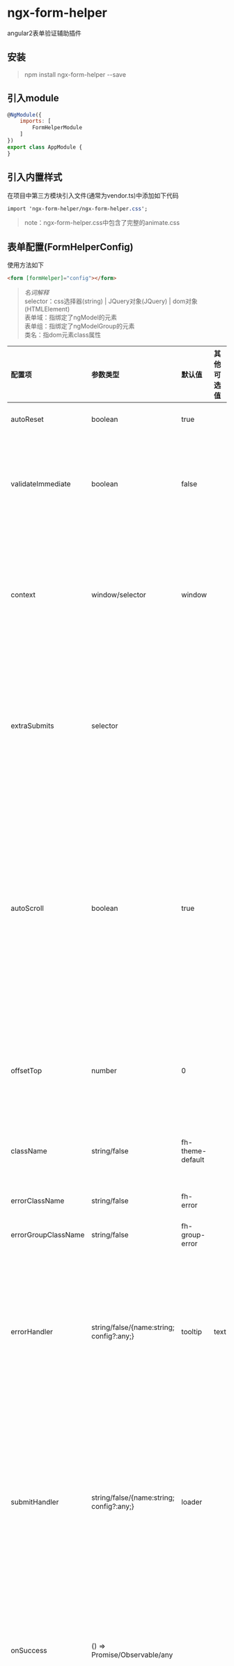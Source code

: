 # ngx-form-helper
angular2表单验证辅助插件


## 安装
> npm install ngx-form-helper --save


## 引入module
```javascript
@NgModule({
    imports: [
        FormHelperModule
    ]
})
export class AppModule {
}
```


## 引入内置样式
在项目中第三方模块引入文件(通常为vendor.ts)中添加如下代码
```css
import 'ngx-form-helper/ngx-form-helper.css';
```
> note：ngx-form-helper.css中包含了完整的animate.css


## 表单配置(FormHelperConfig)
使用方法如下
```html
<form [formHelper]="config"></form>
```

> *名词解释*  
> selector：css选择器(string) | JQuery对象(JQuery) | dom对象(HTMLElement)  
> 表单域：指绑定了ngModel的元素  
> 表单组：指绑定了ngModelGroup的元素  
> 类名：指dom元素class属性

| 配置项                 | 参数类型                                        | 默认值                | 其他可选值 | 说明 |
| :--------------------- | :---------------------------------------------- | :-------------------- | :--------- | :--- |
| autoReset              | boolean                                         | true                  |            | 成功提交后是否自动重置表单 
| validateImmediate      | boolean                                         | false                 |            | 默认只在控件dirty状态触发，设置为true可立即触发验证。<br><br>可被表单域/表单组的data api配置覆盖
| context                | window/selector                                 | window                |            | 表单所处上下文，通常为window或含有滚动条的对象，影响滚动条正确滚动到第一条错误。<br><br>支持点号表达式：. -> 当前form，.. -> 父元素，../../ etc
| extraSubmits           | selector                                        |                       |            | 额外的提交按钮选择器。默认查找当前form下的type=submit的按钮。<br><br>若触发提交的按钮在form外部，或其他形式的提交按钮(如div)可设置此参数指定
| autoScroll             | boolean                                         | true                  |            | 是否自动滚动到第一个错误。<br><br>当表单域不可见时，自动寻找包含该元素的表单组，不可见继续寻找直到ngForm(不包含)，以此元素为定位对象。<br><br>若通过data api设置了滚动代理，则以滚动代理为优先定位对象。详情参见data-scroll-proxy语法
| offsetTop              | number                                          | 0                     |            | 错误定位使用，错误项距离浏览器顶部偏移量，负数向上，正数向下。通常设置为position:fixed的head高度
| className              | string/false                                    | fh-theme-default      |            | 表单域主题。指定的字符串会添加到form类名中。可修改默认值实现自定义主题
| errorClassName         | string/false                                    | fh-error              |            | 验证失败时`表单域`自动添加的类名
| errorGroupClassName    | string/false                                    | fh-group-error        |            | 验证失败时`表单组`自动添加的类名
| errorHandler           | string/false/{name:string; config?:any;}        | tooltip               | text       | 错误提示处理组件。<br>1. false：不使用错误处理组件<br>2. string：表示处理组件的名称<br>3. object：name表示处理组件的名称，config表示配置参数，覆盖组件中的默认参数
| submitHandler          | string/false/{name:string; config?:any;}        | loader                |            | 表单验证通过后，提交请求到请求结束之间状态的处理。<br>1. false：不使用提交处理组件<br>2. string：表示提交处理组件的名称<br>3. name表示提交处理组件的名称，config表示配置参数，覆盖组件中的默认参数
| onSuccess              | () => Promise/Observable/any                    |                       |            | 验证通过后的回调。如果含有异步处理，请返回异步句柄，否则submitHandler会立即执行结束，且后续的onComplete获取不到正确的参数
| onComplete             | (...res: any[]) => void                         |                       |            | submitHandler处理完成后的回调。在onSuccess后面执行，参数为onSuccess返回值
| onDeny                 | () => void                                      |                       |            | 验证不通过后的回调


## 全局data api
| 配置项                 | 参数类型 | 说明 |
| :--------------------- | :------- | :--- |
| validate-immediate     | boolean  | 覆盖FormHelperConfig中配置。使用方表单域/表单组
| debounce-time          | number   | 远程验证时使用，指定请求抖动时间。单位ms，使用方表单域/表单组。推荐使用AsyncValidatorLimit，详情参见远程验证辅助类章节
| scroll-proxy           | string   | 设置表单域/表单组滚动代理。<br><br>语法：^ -> 父节点，~ -> 前一个兄弟节点，+ -> 后一个兄弟节点，可以任意组合。<br>示例：\^\^\^，\^2，\~3\^4\+2


## 错误处理组件配置(ErrorHandlerTooltipConfig)
tooltip示例
```html
<div class="fh-message">
  <div [class.error]="nameCtrl.errors?.required">不能为空</div>
  <div class="pending" [class.error]="nameCtrl.errors?.nameUnique">重复</div>
</div>
```

> *名词解释*  
> 验证项：具体的某一错误语句所在节点

| 配置项                 | 参数类型                                                    | 默认值                    | 说明 |
| :--------------------- | :---------------------------------------------------------- | :------------------------ | :--- |
| selector               | string                                                      | .fh-message, [fh-message] | 如何查找tooltip的选择器
| contextProxy           | string                                                      | \^                        | 查找tooltip的上下文代理，会在指定的代理对象`节点本身`或`子节点`中寻找selector指定的节点。语法同data-scroll-proxy
| className              | string/false                                                | fh-tooltip-theme-default  | 主题样式。指定的字符串会添加到tooltip类名中。可修改默认值实现自定义主题
| pendingClassName       | string                                                      | pending                   | pending状态自动添加到tooltip的类名。相应的验证项需指定pending类名或属性
| invalidClassName       | string                                                      | invalid                   | invalid状态自动添加到tooltip的类名。相应的验证项需使用[class.error]指明错误时的条件
| position               | [top bottom][left center right]/right center/left center    | bottom right              | 提示相对表单域/表单组的位置
| animationIn            | string                                                      | animated fadeIn           | 显示动画。可使用animate.css
| animationOut           | string                                                      | animated fadeOut          | 隐藏动画
| duration               | number                                                      | 200                       | 动画时长(ms)。该设置会覆盖animationIn和animationOut动画的animation-duration
| zIndex                 | number                                                      | 1                         | tooltip z-index

### tooltip data api
| 配置项                 | 参数类型      | 说明 |
| :--------------------- | :------------ | :--- |
| context-proxy          | string/false  | 覆盖ErrorHandlerTooltipConfig中配置，与config中不同的是值可为false，代表不使用tooltip。使用方表单域/表单组
| offset-y               | number        | 垂直偏移量，负数向上，正数向下。使用方tooltip
| offset-x               | number        | 提示水平偏移量，负数向左，正数向右。使用方tooltip
| position               | string        | 覆盖ErrorHandlerTooltipConfig中配置。使用方tooltip
| left/right/top/bottom  | number        | 当tooltip父元素不可见时，tooltip无法计算位置，可使用这些值设定固定位置。使用方tooltip


## 错误处理组件配置(ErrorHandlerTextConfig)
错误文本示例  
```html
<div class="fh-message">  
  <div *ngIf="nameCtrl.errors?.required">不能为空</div>  
  <div *ngIf="nameCtrl.errors?.nameUnique">重复</div>  
</div> 
```

| 配置项                 | 参数类型                | 默认值                    | 说明 |
| :--------------------- | :---------------------- | :------------------------ | :--- |
| selector               | string                  | .fh-message, [fh-message] | 如何查找错误文本的选择器
| contextProxy           | string                  | \^                        | 查找错误文本的上下文代理，会在指定的代理对象`节点本身`或`子节点`中寻找selector指定的节点。语法同data-scroll-proxy
| className              | string/false            | fh-text-theme-default     | 主题样式。指定的字符串会添加到错误文本类名中。可修改默认值实现自定义主题
| inline                 | boolean                 | true                      | 错误文本是否与表单域/表单组在同一行
| align                  | left/center/right       | left                      | 错误文本水平位置。只在inline=false的情况下有效
| fontSize               | number                  | 13                        | 字体大小


## 提交处理组件配置(SubmitHandlerLoaderConfig)
| 配置项                 | 参数类型                | 默认值                         | 说明 |
| :--------------------- | :---------------------- | :----------------------------- | :--- |
| className              | string                  | fh-loader-theme-default        | 按钮主题样式
| iconClassName          | string                  | fh-loader-theme-icon-default   | 按钮中图标主题样式
| iconSelector           | string/false            | i.icon, i.fa                   | 寻找按钮中图标的css选择器，若找到，则用iconClassName替换找到的图标类名，否则在整个按钮区域使用className
| iconToggleStrategy     | append/replace          | append                         | iconClassName替换策略。<br>1. append: 在原有类名基础上增加<br>2. replace：完全使用新类名替换原类名
| duration               | number                  | 400                            | 动画时长(ms)


## 远程验证辅助类
自动读取data-debounce-time(如果有)，默认为300。在抖动时间内的重复请求，之前的请求订阅会被取消
```javascript
@Directive({
    selector: '[nameUnique]',
    providers: [
        { provide: NG_ASYNC_VALIDATORS, useExisting: NameUniqueDirective, multi: true }
    ]
})
export class NameUniqueDirective extends AsyncValidatorLimit implements AsyncValidator {

    constructor(private nameValidateService: NameValidateService,
                private ele: ElementRef) {
        super(ele);
    }

    validate(c: AbstractControl) {
        return super.limit(
            this.nameValidateService.isNameUnique(c.value).map(exist => {
                return exist ? { nameUnique: true } : null;
            })
        );
    }
}
```


## 内置的验证指令
- **trimmedRequired** - 去除左右空格后再验证非空


## 自定义错误处理组件
第一步：创建一个类并实现ErrorHandler接口
```javascript
export interface ErrorHandler {

    // 组件验证通过时调用
    whenValid(): void;

    // 组件验证不通过时调用
    whenInvalid(): void;

    // 窗口改变大小时调用(window.resize)，非必须
    reposition?(): void;

    // 组件销毁时释放资源，非必须
    destroy?(): void;
}

export class MyErrorHandlerConfig {
}

export class MyErrorHandler implements ErrorHandler {

    private config: MyErrorHandlerConfig;

    // 系统会自动创建该实例，并注入4个参数，可根据需要自行选择
    // $ele：与之想关的表单域/表单组jQuery对象
    // config：FormHelperConfig中定义的errorHandler参数，可能为空
    // control：与之想关的表单域/表单组控件
    // formConfig：完整的FormHelperConfig参数
    constructor(private $ele: JQuery,
                config: MyErrorHandlerConfig,
                private control: AbstractControl,
                private formConfig: FormHelperConfig) {
        // 在此定义默认参数
        this.config = {};
        
        // 用外部参数覆盖默认参数
        extend(this.config, config);
    }
    
    whenValid() {}
    
    whenInvalid() {}
}
```

第二步：注册错误处理组件
```javascript
FormHelperDirective.registerErrorHandler('myErrorHandlerName', MyErrorHandler);
```

第三步：使用
```javascript
<form [formHelper]="formConfig"></form>

// 带参
this.formConfig = {
    errorHandler: {
        name: 'myErrorHandlerName',
        config: {}
    }
};

// 不带参
this.formConfig = {
    errorHandler: 'myErrorHandlerName'
};
```


## 自定义提交处理组件
第一步：创建一个类并实现SubmitHandler接口
```javascript
export interface SubmitHandler {

    // 点击提交按钮时触发
    // 执行后会调用FormHelperConfig中定义的onSuccess方法
    start(): void;
    
    // 结束状态处理时触发
    // 在onSuccess之后调用，end执行完后调用FormHelperConfig中定义的onComplete方法
    end(): Promise | Observable | void;

    // 组件销毁时释放资源，非必须
    destroy?(): void;
}

export class MySubmitHandlerConfig {
}

export class MySubmitHandler implements SubmitHandler {

    private config: MySubmitHandlerConfig;
    
    // 系统会自动创建该实例，并注入2个参数，可根据需要自行选择
    // $ele：与之想关的表单域/表单组jQuery对象
    // config：FormHelperConfig中定义的submitHandler参数，可能为空
    constructor(private $ele: JQuery,
                config: MySubmitHandlerConfig) {
        // 在此定义默认参数
        this.config = {};
        
        // 用外部参数覆盖默认参数
        extend(this.config, config);
    }
    
    start() {}
    
    end() {}
}
```

第二步：注册提交处理组件
```javascript
FormHelperDirective.registerSubmitHandler('mySubmitHandlerName', MySubmitHandler);
```

第三步：使用
```javascript
<form [formHelper]="formConfig"></form>

// 带参
this.formConfig = {
    submitHandler: {
        name: 'mySubmitHandlerName',
        config: {}
    }
};

// 不带参
this.formConfig = {
    submitHandler: 'mySubmitHandlerName'
};
```



